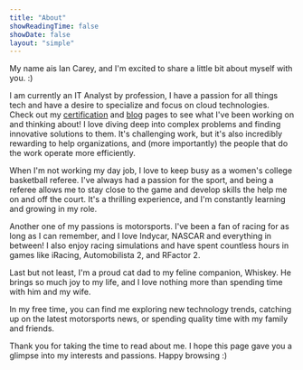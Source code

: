 ```yaml
---
title: "About"
showReadingTime: false
showDate: false
layout: "simple"
---
```

My name ais Ian Carey, and I'm excited to share a little bit about myself with you. :)

I am currently an IT Analyst by profession, I have a passion for all things tech and have a desire to specialize and focus on cloud technologies. Check out my [certification](https://iancarey.io/certifications) and [blog](https://iancarey.io/blog) pages to see what I've been working on and thinking about! I love diving deep into complex problems and finding innovative solutions to them. It's challenging work, but it's also incredibly rewarding to help organizations, and (more importantly) the people that do the work operate more efficiently.

When I'm not working my day job, I love to keep busy as a women's college basketball referee. I've always had a passion for the sport, and being a referee allows me to stay close to the game and develop skills the help me on and off the court. It's a thrilling experience, and I'm constantly learning and growing in my role.

Another one of my passions is motorsports. I've been a fan of racing for as long as I can remember, and I love Indycar, NASCAR and everything in between! I also enjoy racing simulations and have spent countless hours in games like iRacing, Automobilista 2, and RFactor 2.

Last but not least, I'm a proud cat dad to my feline companion, Whiskey. He brings so much joy to my life, and I love nothing more than spending time with him and my wife.

In my free time, you can find me exploring new technology trends, catching up on the latest motorsports news, or spending quality time with my family and friends.

Thank you for taking the time to read about me. I hope this page gave you a glimpse into my interests and passions.
Happy browsing :)














